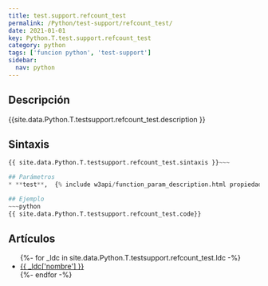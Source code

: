 ```yaml
---
title: test.support.refcount_test
permalink: /Python/test-support/refcount_test/
date: 2021-01-01
key: Python.T.test.support.refcount_test
category: python
tags: ['funcion python', 'test-support']
sidebar: 
  nav: python
---
```


## Descripción
{{site.data.Python.T.testsupport.refcount_test.description }}

## Sintaxis
~~~python
{{ site.data.Python.T.testsupport.refcount_test.sintaxis }}~~~

## Parámetros
* **test**,  {% include w3api/function_param_description.html propiedad=site.data.Python.T.test.support.refcount_test valor="test" %}

## Ejemplo
~~~python
{{ site.data.Python.T.testsupport.refcount_test.code}}
~~~

## Artículos
<ul>
{%- for _ldc in site.data.Python.T.testsupport.refcount_test.ldc -%}
   <li>
       <a href="{{_ldc['url'] }}">{{ _ldc['nombre'] }}</a>
   </li>
{%- endfor -%}
</ul>
